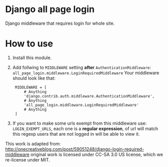 Django all page login
=====================

Django middleware that requires login for whole site. 

How to use
==========

1. Install this module. 
2. Add follwing to ``MIDDLEWARE`` setting
   **after** ``AuthenticationMiddleware``: ``all_page_login.middleware.LoginRequiredMiddleware``
   Your middleware should look like that: 
   
        MIDDLEWARE = [
            # Anything
            'django.contrib.auth.middleware.AuthenticationMiddleware',
            # Anything
            'all_page_login.middleware.LoginRequiredMiddleware'
            # Anything
        ]
        
3. If you want to make some urls exempt from this middleware
   use: ``LOGIN_EXEMPT_URLS``, each one is a **regular expression**, 
   of url will match this regexp users that are not logged in 
   will be able to view it.  
   
This work is adapted from: http://onecreativeblog.com/post/59051248/django-login-required-middleware
original work is licensed under CC-SA 3.0 US license, which we re-license under MIT.
